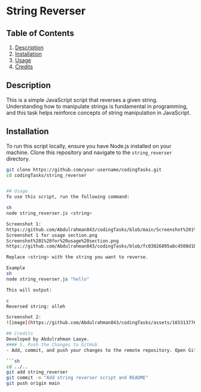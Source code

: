 # String Reverser

## Table of Contents
1. [Description](#description)
2. [Installation](#installation)
3. [Usage](#usage)
4. [Credits](#credits)

## Description
This is a simple JavaScript script that reverses a given string. Understanding how to manipulate strings is fundamental in programming, and this task helps reinforce concepts of string manipulation in JavaScript.

## Installation
To run this script locally, ensure you have Node.js installed on your machine. Clone this repository and navigate to the `string_reverser` directory.

```sh
git clone https://github.com/your-username/codingTasks.git
cd codingTasks/string_reverser


## Usage
To use this script, run the following command:

sh
node string_reverser.js <string>

Screenshot 1:
https://github.com/Abdulrahman843/codingTasks/blob/main/Screenshot%201%20for%20usage%20section.png?raw=true
Screenshot 1 for usage section.png
Screenshot%201%20for%20usage%20section.png
https://github.com/Abdulrahman843/codingTasks/blob/fc03026895a8c4508d1b69f902475aa1bc8ed089/Screenshot%201%20for%20usage%20section.png

Replace <string> with the string you want to reverse.

Example
sh
node string_reverser.js "hello"

This will output:

c
Reversed string: olleh

Screenshot 2:
![image](https://github.com/Abdulrahman843/codingTasks/assets/165313776/9ad96ba1-3a26-4d88-94dd-c99e24870515)

## Credits
Developed by Abdulrahman Laoye.
#### 5. Push the Changes to GitHub
- Add, commit, and push your changes to the remote repository. Open Git Bash or your terminal and run the following commands:

```sh
cd ../..
git add string_reverser
git commit -m "Add string reverser script and README"
git push origin main


